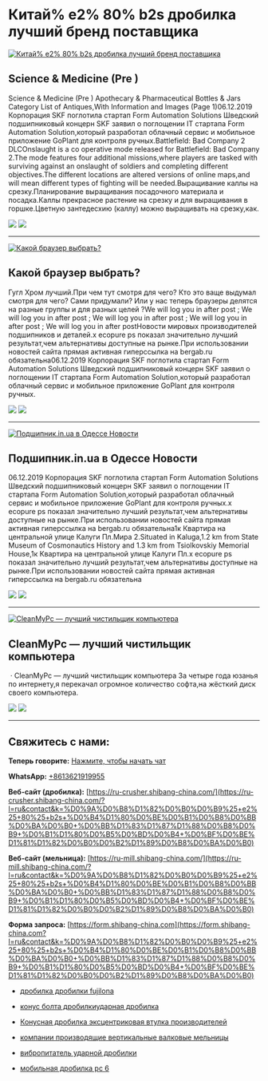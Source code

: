 # Китай% e2% 80% b2s дробилка лучший бренд поставщика

<a href="https://swt.shibang-china.com/?l=ru&img&k=%D0%9A%D0%B8%D1%82%D0%B0%D0%B9%25+e2%25+80%25+b2s+%D0%B4%D1%80%D0%BE%D0%B1%D0%B8%D0%BB%D0%BA%D0%B0+%D0%BB%D1%83%D1%87%D1%88%D0%B8%D0%B9+%D0%B1%D1%80%D0%B5%D0%BD%D0%B4+%D0%BF%D0%BE%D1%81%D1%82%D0%B0%D0%B2%D1%89%D0%B8%D0%BA%D0%B0" target="_blank">![Китай% e2% 80% b2s дробилка лучший бренд поставщика](http://static.shibang-china.com/all-800x300/902.jpg)</a>

## Science &amp; Medicine (Pre )
Science &amp; Medicine (Pre ) Apothecary &amp; Pharmaceutical Bottles &amp; Jars Category List of Antiques,With Information and Images (Page 1)06.12.2019 Корпорация SKF поглотила стартап Form Automation Solutions Шведский подшипниковый концерн SKF заявил о поглощении IT стартапа Form Automation Solution,который разработал облачный сервис и мобильное приложение GoPlant для контроля ручных.Battlefield: Bad Company 2 DLCOnslaught is a co operative mode released for Battlefield: Bad Company 2.The mode features four additional missions,where players are tasked with surviving against an onslaught of soldiers and completing different objectives.The different locations are altered versions of online maps,and will mean different types of fighting will be needed.Выращивание каллы на срезку.Планирование выращивания посадочного материала и посадка.Каллы прекрасное растение на срезку и для выращивания в горшке.Цветную зантедесхию (каллу) можно выращивать на срезку,как.


<a href="https://whatsapp.shibangsoft.com/WhatsApp.php" target="_blank" title="WhatsApp">![](http://static.shibang-china.com/icon/whatsapp.png)</a> <a href="https://swt.shibang-china.com/?l=ru&icon&k=%D0%9A%D0%B8%D1%82%D0%B0%D0%B9%25+e2%25+80%25+b2s+%D0%B4%D1%80%D0%BE%D0%B1%D0%B8%D0%BB%D0%BA%D0%B0+%D0%BB%D1%83%D1%87%D1%88%D0%B8%D0%B9+%D0%B1%D1%80%D0%B5%D0%BD%D0%B4+%D0%BF%D0%BE%D1%81%D1%82%D0%B0%D0%B2%D1%89%D0%B8%D0%BA%D0%B0" target="_blank">![](http://static.shibang-china.com/icon/chat-ru.png)</a>

---

<a href="https://swt.shibang-china.com/?l=ru&img&k=%D0%9A%D0%B8%D1%82%D0%B0%D0%B9%25+e2%25+80%25+b2s+%D0%B4%D1%80%D0%BE%D0%B1%D0%B8%D0%BB%D0%BA%D0%B0+%D0%BB%D1%83%D1%87%D1%88%D0%B8%D0%B9+%D0%B1%D1%80%D0%B5%D0%BD%D0%B4+%D0%BF%D0%BE%D1%81%D1%82%D0%B0%D0%B2%D1%89%D0%B8%D0%BA%D0%B0" target="_blank">![Какой браузер выбрать?](http://static.shibang-china.com/all-800x300/932.jpg)</a>

## Какой браузер выбрать?
Гугл Хром лучший.При чем тут смотря для чего? Кто это ваще выдумал смотря для чего? Сами придумали? Или у нас теперь браузеры делятся на разные группы и для разных целей ?We will log you in after post ; We will log you in after post ; We will log you in after post ; We will log you in after post ; We will log you in after postНовости мировых производителей подшипников и деталей.x ecopure ps показал значительно лучший результат,чем альтернативы доступные на рынке.При использовании новостей сайта прямая активная гиперсcылка на bergab.ru обязательна06.12.2019 Корпорация SKF поглотила стартап Form Automation Solutions Шведский подшипниковый концерн SKF заявил о поглощении IT стартапа Form Automation Solution,который разработал облачный сервис и мобильное приложение GoPlant для контроля ручных.


<a href="https://whatsapp.shibangsoft.com/WhatsApp.php" target="_blank" title="WhatsApp">![](http://static.shibang-china.com/icon/whatsapp.png)</a> <a href="https://swt.shibang-china.com/?l=ru&icon&k=%D0%9A%D0%B8%D1%82%D0%B0%D0%B9%25+e2%25+80%25+b2s+%D0%B4%D1%80%D0%BE%D0%B1%D0%B8%D0%BB%D0%BA%D0%B0+%D0%BB%D1%83%D1%87%D1%88%D0%B8%D0%B9+%D0%B1%D1%80%D0%B5%D0%BD%D0%B4+%D0%BF%D0%BE%D1%81%D1%82%D0%B0%D0%B2%D1%89%D0%B8%D0%BA%D0%B0" target="_blank">![](http://static.shibang-china.com/icon/chat-ru.png)</a>

---

<a href="https://swt.shibang-china.com/?l=ru&img&k=%D0%9A%D0%B8%D1%82%D0%B0%D0%B9%25+e2%25+80%25+b2s+%D0%B4%D1%80%D0%BE%D0%B1%D0%B8%D0%BB%D0%BA%D0%B0+%D0%BB%D1%83%D1%87%D1%88%D0%B8%D0%B9+%D0%B1%D1%80%D0%B5%D0%BD%D0%B4+%D0%BF%D0%BE%D1%81%D1%82%D0%B0%D0%B2%D1%89%D0%B8%D0%BA%D0%B0" target="_blank">![Подшипник.in.ua в Одессе Новости](http://static.shibang-china.com/all-800x300/1283.jpg)</a>

## Подшипник.in.ua в Одессе Новости
06.12.2019 Корпорация SKF поглотила стартап Form Automation Solutions Шведский подшипниковый концерн SKF заявил о поглощении IT стартапа Form Automation Solution,который разработал облачный сервис и мобильное приложение GoPlant для контроля ручных.x ecopure ps показал значительно лучший результат,чем альтернативы доступные на рынке.При использовании новостей сайта прямая активная гиперсcылка на bergab.ru обязательна1к Квартира на центральной улице Калуги Пл.Мира 2.Situated in Kaluga,1.2 km from State Museum of Cosmonautics History and 1.3 km from Tsiolkovskiy Memorial House,1к Квартира на центральной улице Калуги Пл.x ecopure ps показал значительно лучший результат,чем альтернативы доступные на рынке.При использовании новостей сайта прямая активная гиперсcылка на bergab.ru обязательна


<a href="https://whatsapp.shibangsoft.com/WhatsApp.php" target="_blank" title="WhatsApp">![](http://static.shibang-china.com/icon/whatsapp.png)</a> <a href="https://swt.shibang-china.com/?l=ru&icon&k=%D0%9A%D0%B8%D1%82%D0%B0%D0%B9%25+e2%25+80%25+b2s+%D0%B4%D1%80%D0%BE%D0%B1%D0%B8%D0%BB%D0%BA%D0%B0+%D0%BB%D1%83%D1%87%D1%88%D0%B8%D0%B9+%D0%B1%D1%80%D0%B5%D0%BD%D0%B4+%D0%BF%D0%BE%D1%81%D1%82%D0%B0%D0%B2%D1%89%D0%B8%D0%BA%D0%B0" target="_blank">![](http://static.shibang-china.com/icon/chat-ru.png)</a>

---

<a href="https://swt.shibang-china.com/?l=ru&img&k=%D0%9A%D0%B8%D1%82%D0%B0%D0%B9%25+e2%25+80%25+b2s+%D0%B4%D1%80%D0%BE%D0%B1%D0%B8%D0%BB%D0%BA%D0%B0+%D0%BB%D1%83%D1%87%D1%88%D0%B8%D0%B9+%D0%B1%D1%80%D0%B5%D0%BD%D0%B4+%D0%BF%D0%BE%D1%81%D1%82%D0%B0%D0%B2%D1%89%D0%B8%D0%BA%D0%B0" target="_blank">![ClеanMyPc — лучший чистильщик компьютера](http://static.shibang-china.com/all-800x300/226.jpg)</a>

## ClеanMyPc — лучший чистильщик компьютера
&nbsp;&#0183;&#32;ClеanMyPc — лучший чистильщик компьютера За четыре года юзанья по интернету,я перекачал огромное количество софта,на жёсткий диск своего компьютера.

<a href="https://whatsapp.shibangsoft.com/WhatsApp.php" target="_blank" title="WhatsApp">![](http://static.shibang-china.com/icon/whatsapp.png)</a> <a href="https://swt.shibang-china.com/?l=ru&icon&k=%D0%9A%D0%B8%D1%82%D0%B0%D0%B9%25+e2%25+80%25+b2s+%D0%B4%D1%80%D0%BE%D0%B1%D0%B8%D0%BB%D0%BA%D0%B0+%D0%BB%D1%83%D1%87%D1%88%D0%B8%D0%B9+%D0%B1%D1%80%D0%B5%D0%BD%D0%B4+%D0%BF%D0%BE%D1%81%D1%82%D0%B0%D0%B2%D1%89%D0%B8%D0%BA%D0%B0" target="_blank">![](http://static.shibang-china.com/icon/chat-ru.png)</a>

---
## Свяжитесь с нами:

**Теперь говорите:** [Нажмите, чтобы начать чат](https://swt.shibang-china.com?l=ru&contact&k=%D0%9A%D0%B8%D1%82%D0%B0%D0%B9%25+e2%25+80%25+b2s+%D0%B4%D1%80%D0%BE%D0%B1%D0%B8%D0%BB%D0%BA%D0%B0+%D0%BB%D1%83%D1%87%D1%88%D0%B8%D0%B9+%D0%B1%D1%80%D0%B5%D0%BD%D0%B4+%D0%BF%D0%BE%D1%81%D1%82%D0%B0%D0%B2%D1%89%D0%B8%D0%BA%D0%B0)

**WhatsApp:**  [+8613621919955](https://whatsapp.shibangsoft.com/WhatsApp.php)

**Веб-сайт (дробилка):** [https://ru-crusher.shibang-china.com/](https://ru-crusher.shibang-china.com/?l=ru&contact&k=%D0%9A%D0%B8%D1%82%D0%B0%D0%B9%25+e2%25+80%25+b2s+%D0%B4%D1%80%D0%BE%D0%B1%D0%B8%D0%BB%D0%BA%D0%B0+%D0%BB%D1%83%D1%87%D1%88%D0%B8%D0%B9+%D0%B1%D1%80%D0%B5%D0%BD%D0%B4+%D0%BF%D0%BE%D1%81%D1%82%D0%B0%D0%B2%D1%89%D0%B8%D0%BA%D0%B0)

**Веб-сайт (мельница):** [https://ru-mill.shibang-china.com/](https://ru-mill.shibang-china.com/?l=ru&contact&k=%D0%9A%D0%B8%D1%82%D0%B0%D0%B9%25+e2%25+80%25+b2s+%D0%B4%D1%80%D0%BE%D0%B1%D0%B8%D0%BB%D0%BA%D0%B0+%D0%BB%D1%83%D1%87%D1%88%D0%B8%D0%B9+%D0%B1%D1%80%D0%B5%D0%BD%D0%B4+%D0%BF%D0%BE%D1%81%D1%82%D0%B0%D0%B2%D1%89%D0%B8%D0%BA%D0%B0)

**Форма запроса:** [https://form.shibang-china.com](https://form.shibang-china.com?l=ru&contact&k=%D0%9A%D0%B8%D1%82%D0%B0%D0%B9%25+e2%25+80%25+b2s+%D0%B4%D1%80%D0%BE%D0%B1%D0%B8%D0%BB%D0%BA%D0%B0+%D0%BB%D1%83%D1%87%D1%88%D0%B8%D0%B9+%D0%B1%D1%80%D0%B5%D0%BD%D0%B4+%D0%BF%D0%BE%D1%81%D1%82%D0%B0%D0%B2%D1%89%D0%B8%D0%BA%D0%B0)

* [дробилка дробилки fujilona](../134/%D0%B4%D1%80%D0%BE%D0%B1%D0%B8%D0%BB%D0%BA%D0%B0%20%D0%B4%D1%80%D0%BE%D0%B1%D0%B8%D0%BB%D0%BA%D0%B8%20fujilona.md)

* [конус болта дробилкиударная дробилка](../132/%D0%BA%D0%BE%D0%BD%D1%83%D1%81%20%D0%B1%D0%BE%D0%BB%D1%82%D0%B0%20%D0%B4%D1%80%D0%BE%D0%B1%D0%B8%D0%BB%D0%BA%D0%B8%D1%83%D0%B4%D0%B0%D1%80%D0%BD%D0%B0%D1%8F%20%D0%B4%D1%80%D0%BE%D0%B1%D0%B8%D0%BB%D0%BA%D0%B0.md)

* [Конусная дробилка эксцентриковая втулка производителей](../132/%D0%9A%D0%BE%D0%BD%D1%83%D1%81%D0%BD%D0%B0%D1%8F%20%D0%B4%D1%80%D0%BE%D0%B1%D0%B8%D0%BB%D0%BA%D0%B0%20%D1%8D%D0%BA%D1%81%D1%86%D0%B5%D0%BD%D1%82%D1%80%D0%B8%D0%BA%D0%BE%D0%B2%D0%B0%D1%8F%20%D0%B2%D1%82%D1%83%D0%BB%D0%BA%D0%B0%20%D0%BF%D1%80%D0%BE%D0%B8%D0%B7%D0%B2%D0%BE%D0%B4%D0%B8%D1%82%D0%B5%D0%BB%D0%B5%D0%B9.md)

* [компании производящие вертикальные валковые мельницы](../135/%D0%BA%D0%BE%D0%BC%D0%BF%D0%B0%D0%BD%D0%B8%D0%B8%20%D0%BF%D1%80%D0%BE%D0%B8%D0%B7%D0%B2%D0%BE%D0%B4%D1%8F%D1%89%D0%B8%D0%B5%20%D0%B2%D0%B5%D1%80%D1%82%D0%B8%D0%BA%D0%B0%D0%BB%D1%8C%D0%BD%D1%8B%D0%B5%20%D0%B2%D0%B0%D0%BB%D0%BA%D0%BE%D0%B2%D1%8B%D0%B5%20%D0%BC%D0%B5%D0%BB%D1%8C%D0%BD%D0%B8%D1%86%D1%8B.md)

* [вибропитатель ударной дробилки](../135/%D0%B2%D0%B8%D0%B1%D1%80%D0%BE%D0%BF%D0%B8%D1%82%D0%B0%D1%82%D0%B5%D0%BB%D1%8C%20%D1%83%D0%B4%D0%B0%D1%80%D0%BD%D0%BE%D0%B9%20%D0%B4%D1%80%D0%BE%D0%B1%D0%B8%D0%BB%D0%BA%D0%B8.md)

* [мобильная дробилка рс 6](../132/%D0%BC%D0%BE%D0%B1%D0%B8%D0%BB%D1%8C%D0%BD%D0%B0%D1%8F%20%D0%B4%D1%80%D0%BE%D0%B1%D0%B8%D0%BB%D0%BA%D0%B0%20%D1%80%D1%81%206.md)